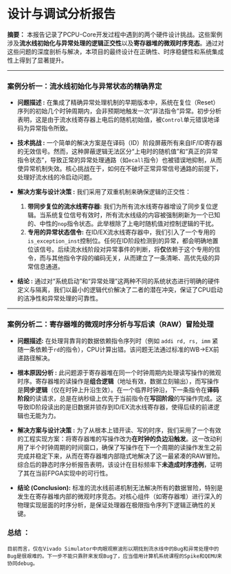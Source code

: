 # 设计与调试分析报告

**摘要：** 本报告记录了PCPU-Core开发过程中遇到的两个硬件设计挑战。这些案例涉及**流水线初始化与异常处理的逻辑正交性**以及**寄存器堆的微观时序竞态**。通过对这些问题的深度剖析与解决，本项目的最终设计在正确性、时序稳健性和系统集成性上得到了显著提升。

---

### **案例分析一：流水线初始化与异常状态的精确界定**

*   **问题描述 :**
    在集成了精确异常处理机制的早期版本中，系统在复位（Reset）序列的初始几个时钟周期内，会非预期地触发一次“非法指令”异常。初步分析表明，这是由于流水线寄存器上电后的随机初始值，被`Control`单元错误地译码为异常指令所致。

*   **技术挑战 :**
    一个简单的解决方案是在译码（ID）阶段屏蔽所有来自IF/ID寄存器的无效信号。然而，这种屏蔽逻辑无法区分“上电时的随机值”和“真正的异常指令状态”，导致正常的异常处理通路（如`ecall`指令）也被错误地抑制，从而使异常机制失效。核心挑战在于，如何在不破坏正常异常信号通路的前提下，处理好流水线的冷启动问题。

*   **解决方案与设计决策 :**
    我们采用了双重机制来确保逻辑的正交性：
    1.  **带同步复位的流水线寄存器:** 我们为所有流水线寄存器增设了同步复位逻辑。当系统复位信号有效时，所有流水线级的内容被强制刷新为一个已知的、中性的`nop`指令状态。此举根除了上电时随机值对控制逻辑的干扰。
    2.  **专用的异常状态信令:** 在ID/EX流水线寄存器中，我们引入了一个专用的`is_exception_inst`控制位。任何在ID阶段检测到的异常，都会明确地置位该信号。后续流水线阶段对异常事件的判断，将**仅**依赖于这个专用的信令，而与其他指令字段的编码无关，从而建立了一条清晰、高优先级的异常信息通道。

*   **结论 :**
    通过对“系统启动”和“异常处理”这两种不同的系统状态进行明确的硬件定义与隔离，我们以最小的逻辑代价解决了二者的潜在冲突，保证了CPU启动的洁净性和异常处理的可靠性。

---

### **案例分析二：寄存器堆的微观时序分析与写后读（RAW）冒险处理**

*   **问题描述:**
    在处理背靠背的数据依赖指令序列时（例如 `addi rd, rs, imm` 紧随一条依赖于`rd`的指令），CPU计算出错。该问题无法通过标准的WB->EX前递路径解决。

*   **根本原因分析 :**
    此问题源于寄存器堆在同一个时钟周期内处理读写操作的微观时序。寄存器堆的读操作是**组合逻辑**（地址有效，数据立刻输出），而写操作是**同步逻辑**（仅在时钟上升沿生效）。在一个临界时钟沿，下一条指令在**译码阶段**的读请求，总是在纳秒级上优先于当前指令在**写回阶段**的写操作完成。这导致ID阶段读出的是旧数据并锁存到ID/EX流水线寄存器，使得后续的前递逻辑也无能为力。

*   **解决方案与设计决策 :**
    为了从根本上错开读、写的时序，我们采用了一个有效的工程实现方案：将寄存器堆的写操作改为**在时钟的负边沿触发**。这一改动利用了半个时钟周期的时间窗口，确保了写操作在下一个周期的读操作发生之前完成并稳定下来，从而在寄存器堆内部隐式地解决了这一最紧凑的RAW冒险。综合后的静态时序分析报告表明，该设计在目标频率下**未造成时序违例**，证明了其在当前FPGA实现中的可行性。

*   **结论 (Conclusion):**
    标准的流水线前递机制无法解决所有的数据冒险，特别是发生在寄存器堆内部的微观时序竞态。对核心组件（如寄存器堆）进行深入的物理实现层面的时序分析，是保证处理器在极限指令序列下逻辑正确性的关键。
    
### **总结 ：**
    目前而言，仅在Vivado Simulator中肉眼观察波形以期找到流水线中的Bug和异常处理中的Bug是很艰难的。下一步不能只靠肝来发现Bug了，应当借用计算机系统课程的Spike和QEMU来协同debug。
